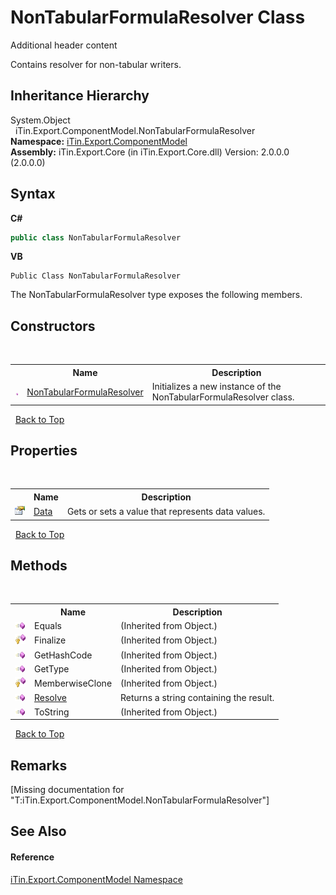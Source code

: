 # NonTabularFormulaResolver Class
Additional header content 

Contains resolver for non-tabular writers.


## Inheritance Hierarchy
System.Object<br />&nbsp;&nbsp;iTin.Export.ComponentModel.NonTabularFormulaResolver<br />
**Namespace:**&nbsp;<a href="N_iTin_Export_ComponentModel">iTin.Export.ComponentModel</a><br />**Assembly:**&nbsp;iTin.Export.Core (in iTin.Export.Core.dll) Version: 2.0.0.0 (2.0.0.0)

## Syntax

**C#**<br />
``` C#
public class NonTabularFormulaResolver
```

**VB**<br />
``` VB
Public Class NonTabularFormulaResolver
```

The NonTabularFormulaResolver type exposes the following members.


## Constructors
&nbsp;<table><tr><th></th><th>Name</th><th>Description</th></tr><tr><td>![Public method](media/pubmethod.gif "Public method")</td><td><a href="M_iTin_Export_ComponentModel_NonTabularFormulaResolver__ctor">NonTabularFormulaResolver</a></td><td>
Initializes a new instance of the NonTabularFormulaResolver class.</td></tr></table>&nbsp;
<a href="#nontabularformularesolver-class">Back to Top</a>

## Properties
&nbsp;<table><tr><th></th><th>Name</th><th>Description</th></tr><tr><td>![Public property](media/pubproperty.gif "Public property")</td><td><a href="P_iTin_Export_ComponentModel_NonTabularFormulaResolver_Data">Data</a></td><td>
Gets or sets a value that represents data values.</td></tr></table>&nbsp;
<a href="#nontabularformularesolver-class">Back to Top</a>

## Methods
&nbsp;<table><tr><th></th><th>Name</th><th>Description</th></tr><tr><td>![Public method](media/pubmethod.gif "Public method")</td><td>Equals</td><td> (Inherited from Object.)</td></tr><tr><td>![Protected method](media/protmethod.gif "Protected method")</td><td>Finalize</td><td> (Inherited from Object.)</td></tr><tr><td>![Public method](media/pubmethod.gif "Public method")</td><td>GetHashCode</td><td> (Inherited from Object.)</td></tr><tr><td>![Public method](media/pubmethod.gif "Public method")</td><td>GetType</td><td> (Inherited from Object.)</td></tr><tr><td>![Protected method](media/protmethod.gif "Protected method")</td><td>MemberwiseClone</td><td> (Inherited from Object.)</td></tr><tr><td>![Public method](media/pubmethod.gif "Public method")</td><td><a href="M_iTin_Export_ComponentModel_NonTabularFormulaResolver_Resolve">Resolve</a></td><td>
Returns a string containing the result.</td></tr><tr><td>![Public method](media/pubmethod.gif "Public method")</td><td>ToString</td><td> (Inherited from Object.)</td></tr></table>&nbsp;
<a href="#nontabularformularesolver-class">Back to Top</a>

## Remarks
\[Missing <remarks> documentation for "T:iTin.Export.ComponentModel.NonTabularFormulaResolver"\]

## See Also


#### Reference
<a href="N_iTin_Export_ComponentModel">iTin.Export.ComponentModel Namespace</a><br />
